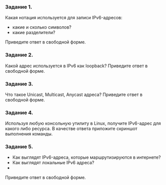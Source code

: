 ### Задание 1.
Какая нотация используется для записи IPv6-адресов:

- какие и сколько символов?
- какие разделители?

Приведите ответ в свободной форме.

### Задание 2.
Какой адрес используется в IPv6 как loopback?
Приведите ответ в свободной форме.

### Задание 3.
Что такое Unicast, Multicast, Anycast адреса?
Приведите ответ в свободной форме.

### Задание 4.
Используя любую консольную утилиту в Linux, получите IPv6-адрес для какого либо ресурса.
В качестве ответа приложите скриншот выполнения команды.

### Задание 5.
- Как выглядят IPv6-адреса, которые маршрутизируются в интернете?
- Как выглядят локальные IPv6 адреса?
- 
Приведите ответ в свободной форме.
